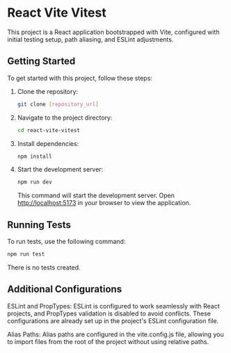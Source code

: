 # React Vite Vitest

This project is a React application bootstrapped with Vite, configured with initial testing setup, path aliasing, and ESLint adjustments.

## Getting Started

To get started with this project, follow these steps:

1. Clone the repository:

    ```bash
    git clone [repository_url]
    ```

2. Navigate to the project directory:

    ```bash
    cd react-vite-vitest
    ```

3. Install dependencies:

    ```bash
    npm install
    ```

4. Start the development server:

    ```bash
    npm run dev
    ```

    This command will start the development server. Open [http://localhost:5173](http://localhost:5173) in your browser to view the application.

## Running Tests

To run tests, use the following command:

```bash
npm run test
```

There is no tests created.

## Additional Configurations

ESLint and PropTypes: ESLint is configured to work seamlessly with React projects, and PropTypes validation is disabled to avoid conflicts. These configurations are already set up in the project's ESLint configuration file.

Alias Paths: Alias paths are configured in the vite.config.js file, allowing you to import files from the root of the project without using relative paths.